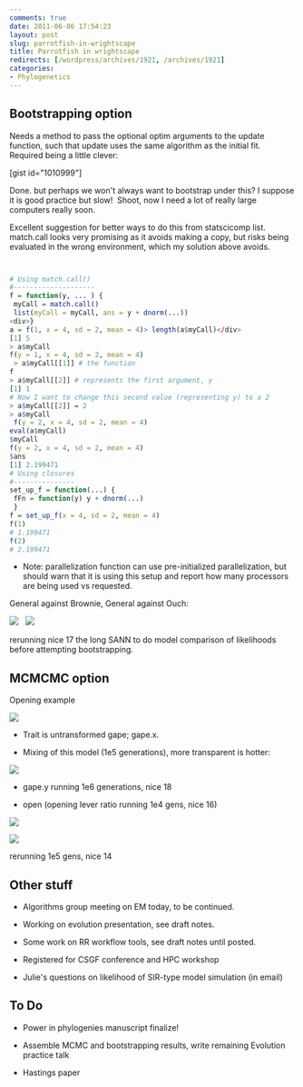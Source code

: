 ```yaml
---
comments: true
date: 2011-06-06 17:54:23
layout: post
slug: parrotfish-in-wrightscape
title: Parrotfish in wrightscape
redirects: [/wordpress/archives/1921, /archives/1921]
categories:
- Phylogenetics
---
```





## Bootstrapping option


Needs a method to pass the optional optim arguments to the update function, such that update uses the same algorithm as the initial fit. Required being a little clever:

[gist id="1010999"]

Done. but perhaps we won't always want to bootstrap under this? I suppose it is good practice but slow!  Shoot, now I need a lot of really large computers really soon.

Excellent suggestion for better ways to do this from statscicomp list.  match.call looks very promising as it avoids making a copy, but risks being evaluated in the wrong environment, which my solution above avoids.


```r


# Using match.call()
#--------------------
f = function(y, ... ) {
 myCall = match.call()
 list(myCall = myCall, ans = y + dnorm(...))
<div>}
a = f(1, x = 4, sd = 2, mean = 4)> length(a$myCall)</div>
[1] 5
> a$myCall
f(y = 1, x = 4, sd = 2, mean = 4)
 > a$myCall[[1]] # the function
f
> a$myCall[[2]] # represents the first argument, y
[1] 1
# Now I want to change this second value (representing y) to a 2
> a$myCall[[2]] = 2
> a$myCall
 f(y = 2, x = 4, sd = 2, mean = 4)
eval(a$myCall)
$myCall
f(y = 2, x = 4, sd = 2, mean = 4)
$ans
[1] 2.199471
# Using closures
#---------------
set_up_f = function(...) {
 fFn = function(y) y + dnorm(...)
 }
f = set_up_f(x = 4, sd = 2, mean = 4)
f(1)
# 1.199471
f(2)
# 2.199471


```




	
  * Note: parallelization function can use pre-initialized parallelization, but should warn that it is using this setup and report how many processors are being used vs requested.




General against Brownie, General against Ouch:

![]( http://farm4.staticflickr.com/3233/5806032744_3b0f33d372_o.png )
  ![]( http://farm4.staticflickr.com/3411/5805647153_c89329c204_o.png )




rerunning nice 17 the long SANN to do model comparison of likelihoods before attempting bootstrapping.




## MCMCMC option


Opening example

![]( http://farm6.staticflickr.com/5120/5806537994_52946ec16a_o.png )




	
  * Trait is untransformed gape; gape.x.

	
  * Mixing of this model (1e5 generations), more transparent is hotter:


![]( http://farm4.staticflickr.com/3054/5806558482_ef9fab2631_o.png )


	
  * gape.y running 1e6 generations, nice 18



	
  * open (opening lever ratio running 1e4 gens, nice 16)


![]( http://farm4.staticflickr.com/3046/5806049549_5f19a7f98b_o.png )


![]( http://farm4.staticflickr.com/3371/5806613814_526d29cb28_o.png )




rerunning 1e5 gens, nice 14




## Other stuff





	
  * Algorithms group meeting on EM today, to be continued.

	
  * Working on evolution presentation, see draft notes.

	
  * Some work on RR workflow tools, see draft notes until posted.

	
  * Registered for CSGF conference and HPC workshop

	
  * Julie's questions on likelihood of SIR-type model simulation (in email)




## To Do





	
  * Power in phylogenies manuscript finalize!

	
  * Assemble MCMC and bootstrapping results, write remaining Evolution practice talk

	
  * Hastings paper


